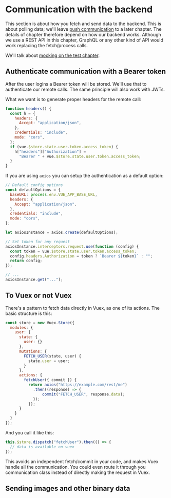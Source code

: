 # Communication with the backend

This section is about how you fetch and send data to the backend. This is about polling data; we'll leave [push communication](./pushcommunication.md) to a later chapter. The details of chapter therefore depend on how our backend works. Although we use a REST API in this chapter, GraphQL or any other kind of API would work replacing the fetch/process calls.

We'll talk about [mocking on the test chapter](./testing.md#mocking).

## Authenticate communication with a Bearer token

After the user logins a Bearer token will be stored. We'll use that to authenticate our remote calls. The same principle will also work with JWTs.

What we want is to generate proper headers for the remote call:

```js
function headers() {
  const h = {
    headers: {
      Accept: "application/json",
    },
    credentials: "include",
    mode: "cors",
  };
  if (vue.$store.state.user.token.access_token) {
    h["headers"]["Authorization"] =
      "Bearer " + vue.$store.state.user.token.access_token;
  }
}
```

If you are using `axios` you can setup the authentication as a default option:

```js
// Default config options
const defaultOptions = {
  baseURL: process.env.VUE_APP_BASE_URL,
  headers: {
    Accept: "application/json",
  },
  credentials: "include",
  mode: "cors",
};

let axiosInstance = axios.create(defaultOptions);

// Set token for any request
axiosInstance.interceptors.request.use(function (config) {
  const token = vue.$store.state.user.token.access_token;
  config.headers.Authorization = token ? `Bearer ${token}` : "";
  return config;
});

// ...
axiosInstance.get("...");
```

## To Vuex or not Vuex

There's a pattern to fetch data directly in Vuex, as one of its actions. The basic structure is this:

```js
const store = new Vuex.Store({
  modules: {
    user: {
      state: {
        user: {}
      },
      mutations: {
        FETCH_USER(state, user) {
          state.user = user;
        }
      },
      actions: {
        fetchUser({ commit }) {
          return axios("https://example.com/rest/me")
            .then((response) => {
                commit("FETCH_USER", response.data);
            });
          });
      }
    }
  }
});
```

And you call it like this:

```js
this.$store.dispatch("fetchUser").then(() => {
  // data is available on vuex
});
```

This avoids an independent fetch/commit in your code, and makes Vuex handle all the communication. You could even route it through you communication class instead of directly making the request in Vuex.

## Sending images and other binary data
